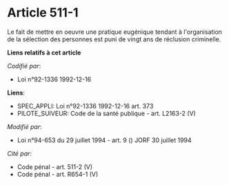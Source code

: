 # Article 511-1

Le fait de mettre en oeuvre une pratique eugénique tendant à l'organisation de la sélection des personnes est puni de vingt
ans de réclusion criminelle.

**Liens relatifs à cet article**

_Codifié par_:

  - Loi n°92-1336 1992-12-16

**Liens**:

  - SPEC_APPLI: Loi n°92-1336 1992-12-16 art. 373
  - PILOTE_SUIVEUR: Code de la santé publique - art. L2163-2 (V)

_Modifié par_:

  - Loi n°94-653 du 29 juillet 1994 - art. 9 () JORF 30 juillet 1994

_Cité par_:

  - Code pénal - art. 511-2 (V)
  - Code pénal - art. R654-1 (V)
